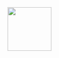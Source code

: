 <div id="header" align="center">
<img src="https://media.giphy.com/media/v1.Y2lkPTc5MGI3NjExMmJydmJsZDdtem10d2gwa25zNGV0cjRwaWJsaWhya2t6amVxd3o2ciZlcD12MV9pbnRlcm5hbF9naWZfYnlfaWQmY3Q9Zw/bGgsc5mWoryfgKBx1u/giphy.gif" width="100"/>
</div>
